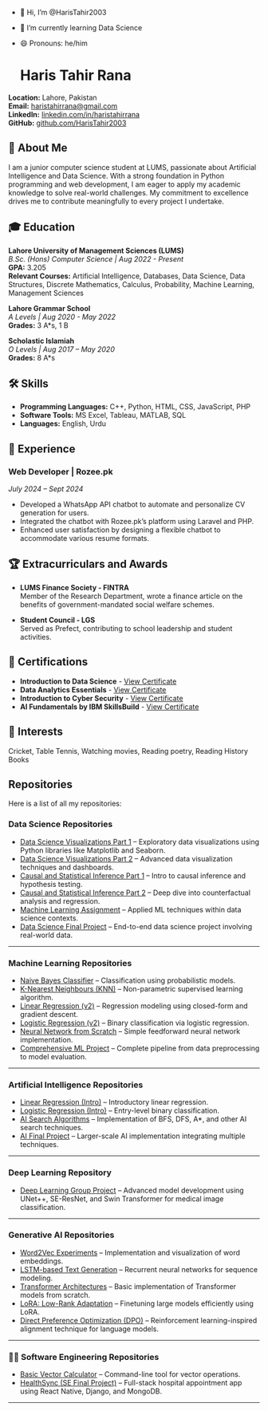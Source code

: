 - 👋 Hi, I’m @HarisTahir2003
- 🌱 I’m currently learning Data Science
- 😄 Pronouns: he/him

  # Haris Tahir Rana

**Location:** Lahore, Pakistan  
**Email:** [haristahirrana@gmail.com](mailto:haristahirrana@gmail.com)  
**LinkedIn:** [linkedin.com/in/haristahirrana](https://www.linkedin.com/in/haristahirrana)  
**GitHub:** [github.com/HarisTahir2003](https://github.com/HarisTahir2003)

## 👋 About Me

I am a junior computer science student at LUMS, passionate about Artificial Intelligence and Data Science. With a strong foundation in Python programming and web development, I am eager to apply my academic knowledge to solve real-world challenges. My commitment to excellence drives me to contribute meaningfully to every project I undertake.

## 🎓 Education

**Lahore University of Management Sciences (LUMS)**  
_B.Sc. (Hons) Computer Science | Aug 2022 - Present_  
**GPA:** 3.205  
**Relevant Courses:** Artificial Intelligence, Databases, Data Science, Data Structures, Discrete Mathematics, Calculus, Probability, Machine Learning, Management Sciences

**Lahore Grammar School**  
_A Levels | Aug 2020 - May 2022_  
**Grades:** 3 A*s, 1 B

**Scholastic Islamiah**  
_O Levels | Aug 2017 – May 2020_  
**Grades:** 8 A*s

## 🛠️ Skills

- **Programming Languages:** C++, Python, HTML, CSS, JavaScript, PHP
- **Software Tools:** MS Excel, Tableau, MATLAB, SQL
- **Languages:** English, Urdu

## 💼 Experience

### Web Developer | Rozee.pk  
_July 2024 – Sept 2024_

- Developed a WhatsApp API chatbot to automate and personalize CV generation for users.
- Integrated the chatbot with Rozee.pk’s platform using Laravel and PHP.
- Enhanced user satisfaction by designing a flexible chatbot to accommodate various resume formats.


## 🏆 Extracurriculars and Awards

- **LUMS Finance Society - FINTRA**  
  Member of the Research Department, wrote a finance article on the benefits of government-mandated social welfare schemes.

- **Student Council - LGS**  
  Served as Prefect, contributing to school leadership and student activities.

## 📜 Certifications

- **Introduction to Data Science** - [View Certificate](#)
- **Data Analytics Essentials** - [View Certificate](#)
- **Introduction to Cyber Security** - [View Certificate](#)
- **AI Fundamentals by IBM SkillsBuild** - [View Certificate](#)

## 🎯 Interests

Cricket, Table Tennis, Watching movies, Reading poetry, Reading History Books

## Repositories

Here is a list of all my repositories: 

### **Data Science Repositories**

* [Data Science Visualizations Part 1](https://github.com/HarisTahir2003/Data-Science-Visualizations-1) – Exploratory data visualizations using Python libraries like Matplotlib and Seaborn.
* [Data Science Visualizations Part 2](https://github.com/HarisTahir2003/Data-Science-Visualizations-2) – Advanced data visualization techniques and dashboards.
* [Causal and Statistical Inference Part 1](https://github.com/HarisTahir2003/Data-Science-Causal-and-Statistical-Inference-1) – Intro to causal inference and hypothesis testing.
* [Causal and Statistical Inference Part 2](https://github.com/HarisTahir2003/Data-Science-Causal-and-Statistical-Inference-2) – Deep dive into counterfactual analysis and regression.
* [Machine Learning Assignment](https://github.com/HarisTahir2003/Data-Science-Machine-Learning-Assignment) – Applied ML techniques within data science contexts.
* [Data Science Final Project](https://github.com/HarisTahir2003/Data-Science-Project) – End-to-end data science project involving real-world data.

---

### **Machine Learning Repositories**

* [Naive Bayes Classifier](https://github.com/HarisTahir2003/Naive-Bayes) – Classification using probabilistic models.
* [K-Nearest Neighbours (KNN)](https://github.com/HarisTahir2003/K-Nearest-Neighbours) – Non-parametric supervised learning algorithm.
* [Linear Regression (v2)](https://github.com/HarisTahir2003/Linear-Regression-2) – Regression modeling using closed-form and gradient descent.
* [Logistic Regression (v2)](https://github.com/HarisTahir2003/Logistic-Regression-2) – Binary classification via logistic regression.
* [Neural Network from Scratch](https://github.com/HarisTahir2003/Neural-Network-1) – Simple feedforward neural network implementation.
* [Comprehensive ML Project](https://github.com/HarisTahir2003/Machine-Learning-Project) – Complete pipeline from data preprocessing to model evaluation.

---

### **Artificial Intelligence Repositories**

* [Linear Regression (Intro)](https://github.com/HarisTahir2003/Linear-Regression) – Introductory linear regression.
* [Logistic Regression (Intro)](https://github.com/HarisTahir2003/Logistic-Regression) – Entry-level binary classification.
* [AI Search Algorithms](https://github.com/HarisTahir2003/Searches) – Implementation of BFS, DFS, A\*, and other AI search techniques.
* [AI Final Project](https://github.com/HarisTahir2003/AI_Project) – Larger-scale AI implementation integrating multiple techniques.

---

### **Deep Learning Repository**

* [Deep Learning Group Project](https://github.com/HarisTahir2003/Deep-Learning-Project-Group-17) – Advanced model development using UNet++, SE-ResNet, and Swin Transformer for medical image classification.

---

### **Generative AI Repositories**

* [Word2Vec Experiments](https://github.com/HarisTahir2003/GenerativeAI--word2vec) – Implementation and visualization of word embeddings.
* [LSTM-based Text Generation](https://github.com/HarisTahir2003/GenerativeAI--LSTMs) – Recurrent neural networks for sequence modeling.
* [Transformer Architectures](https://github.com/HarisTahir2003/GenerativeAI--Transformers) – Basic implementation of Transformer models from scratch.
* [LoRA: Low-Rank Adaptation](https://github.com/HarisTahir2003/GenerativeAI--LoRA) – Finetuning large models efficiently using LoRA.
* [Direct Preference Optimization (DPO)](https://github.com/HarisTahir2003/Generative-AI--DPO) – Reinforcement learning-inspired alignment technique for language models.

---

### 🧑‍💻 **Software Engineering Repositories**

* [Basic Vector Calculator](https://github.com/HarisTahir2003/Basic-Vector-Calculator) – Command-line tool for vector operations.
* [HealthSync (SE Final Project)](https://github.com/HarisTahir2003/SE-Project-Group-9) – Full-stack hospital appointment app using React Native, Django, and MongoDB.

---


<!---
HarisTahir2003/HarisTahir2003 is a ✨ special ✨ repository because its `README.md` (this file) appears on your GitHub profile.
You can click the Preview link to take a look at your changes.
--->
